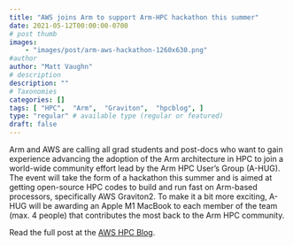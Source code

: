 ```yaml
---
title: "AWS joins Arm to support Arm-HPC hackathon this summer"
date: 2021-05-12T00:00:00-0700
# post thumb
images:
    - "images/post/arm-aws-hackathon-1260x630.png"
#author
author: "Matt Vaughn"
# description
description: ""
# Taxonomies
categories: []
tags: [ "HPC",  "Arm",  "Graviton",  "hpcblog", ]
type: "regular" # available type (regular or featured)
draft: false
---
```


Arm and AWS are calling all grad students and post-docs who want to gain experience advancing the adoption of the Arm architecture in HPC to join a world-wide community effort lead by the Arm HPC User’s Group (A-HUG). The event will take the form of a hackathon this summer and is aimed at getting open-source HPC codes to build and run fast on Arm-based processors, specifically AWS Graviton2. To make it a bit more exciting, A-HUG will be awarding an Apple M1 MacBook to each member of the team (max. 4 people) that contributes the most back to the Arm HPC community.

Read the full post at the [AWS HPC Blog](https://aws.amazon.com/blogs/hpc/aws-arm-hpc-hackathon-2021/).
